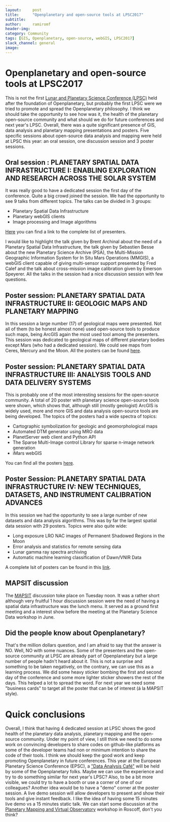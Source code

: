 ```yaml
---
layout:     post
title:      "Openplanetary and open-source tools at LPSC2017"
subtitle:   
author:     ramiromf
header-img:
category: Community
tags: [GIS, Openplanetary, open-source, webGIS, LPSC2017]
slack_channel: general
image:
---
```


# Openplanetary and open-source tools at LPSC2017

This is not the first [Lunar and Planetary Science Conference (LPSC)](http://www.hou.usra.edu/meetings/lpsc2017/) held after the foundation of Openplanetary, but probably the first LPSC were we tried to promote and spread the Openplanetary philosophy. I think we should take the opportunity to see how was it, the health of the planetary open-source community and what should we do for future conferences and next year's LPSC. Overall, there was a quite significant presence of GIS, data analysis and planetary mapping presentations and posters. Five specific sessions about open-source data analysis and mapping were held at LPSC this year: an oral session, one discussion session and 3 poster sessions.

## Oral session : PLANETARY SPATIAL DATA INFRASTRUCTURE I: ENABLING EXPLORATION AND RESEARCH ACROSS THE SOLAR SYSTEM
It was really good to have a dedicated session the first day of the conference. Quite a big crowd joined the session. We had the opportunity to see 9 talks from different topics. The talks can be divided in 3 groups:
* Planetary Spatial Data Infrastructure
* Planetary webGIS clients
* Image processing and Image algorithms

[Here](http://www.lpi.usra.edu/meetings/lpsc2017/pdf/sess153.pdf) you can find a link to the complete list of presenters.

I would like to highlight the talk given by Brent Archinal about the need of a Planetary Spatial Data Infrastructure, the talk given by Sebastien Besse about the new Planetary Science Archive (PSA), the Multi-Mission Geographic Information System for In Situ Mars Operations (MMGIS), a webGIS client capable of giving multi-sensor support presented by Fred Calef and the talk about cross-mission image calibration given by Emerson Speyerer. All the talks in the session had a nice discussion session with few questions.

## Poster session: PLANETARY SPATIAL DATA INFRASTRUCTURE II: GEOLOGIC MAPS AND PLANETARY MAPPING
In this session a large number (17) of geological maps were presented. Not all of them (to be honest almost none) used open-source tools to produce such maps, being ArcGIS again the most used tool among the presenters. This session was dedicated to geological maps of different planetary bodies except Mars (who had a dedicated session). We could see maps from Ceres, Mercury and the Moon. All the posters can be found [here](http://www.lpi.usra.edu/meetings/lpsc2017/pdf/sess344.pdf).

## Poster session: PLANETARY SPATIAL DATA INFRASTRUCTURE III: ANALYSIS TOOLS AND DATA DELIVERY SYSTEMS
This is probably one of the most interesting sessions for the open-source community. A total of 20 poster with planetary science open-source tools were shown, which shows that, although still (mostly geologist) ArcGIS is widely used, more and more GIS and data analysis open-source tools are being developed. The topics of the posters had a wide spectra of topics:
* Cartographic symbolization for geologic and geomorphological maps
* Automated DTM generator using MRO data
* PlanetServer web client and Python API
* The Sparse Multi-Image control Library for sparse n-image network generation
* iMars webGIS

You can find all the posters [here](http://www.lpi.usra.edu/meetings/lpsc2017/pdf/sess345.pdf).

## Poster Session:  PLANETARY SPATIAL DATA INFRASTRUCTURE IV: NEW TECHNIQUES, DATASETS, AND INSTRUMENT CALIBRATION ADVANCES
In this session we had the opportunity to see a large number of new datasets and data analysis algorithms. This was by far the largest spatial data session with 29 posters. Topics were also quite wide:
* Long exposure LRO NAC images of Permanent Shadowed Regions in the Moon
* Error analysis and statistics for remote sensing data
* Lunar gamma ray spectra archiving
* Automatic machine learning classification of Dawn/VNIR Data

A complete lsit of posters can be found in this [link](http://www.lpi.usra.edu/meetings/lpsc2017/pdf/sess346.pdf).

## MAPSIT discussion
The [MAPSIT](http://www.lpi.usra.edu/mapsit/) discussion toke place on Tuesday noon. It was a rather short although very fruitful 1 hour discussion session were the need of having a spatial data infrastructure was the lunch menu. It served as a ground first meeting and a interest show before the meeting at the Planetary Science Data workshop in June.

## Did the people know about Openplanetary?
That's the million dollars question, and I am afraid to say that the answer is NO. Well, NO with some nuances. Some of the presenters and the open-source community at LPSC are already part of Openplanetary but a large number of people hadn't heard about it. This is not a surprise and something to be taken negatively, on the contrary, we can use this as a learning process. We did some heavy sticker bombing the first and second day of the conference and some more lighter sticker showers the rest of the days. This helped a lot to spread the word. For next year we need some "business cards" to target all the poster that can be of interest (á la MAPSIT style).

# Quick conclusions
Overall, I think that having 4 dedicated session at LPSC shows the good health of the planetary data analysis, planetary mapping and the open-source community. Under my point of view, I still think we need to do some work on convincing developers to share codes on github-like platforms as some of the developer teams had non or minimum intention to share the code of their tools. I think we should keep the good work and keep promoting Openplanetary in future conferences. This year at the European Planetary Science Conference (EPSC), a ["Data Analysis Café"](http://meetingorganizer.copernicus.org/EPSC2017/session/26078) will be held by some of the Openplanetary folks. Maybe we can use the experience and try to do something similar for next year's LPSC? Also, to be a bit more visible, we could try to have a booth or use a corner of one of our colleagues? Another idea would be to have a "demo" corner at the poster session. A live demo session will allow developers to present and show their tools and give instant feedback. I like the idea of having some 15 minutes live demo vs a 15 minutes static talk. We can start some discussion at the [Planetary Mapping and Virtual Observatory](https://epn-vespa.github.io/mapping2017/) workshop in Roscoff, don't you think?
